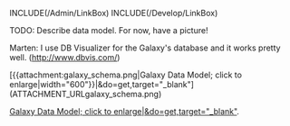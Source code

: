 INCLUDE(/Admin/LinkBox)
INCLUDE(/Develop/LinkBox)

TODO: Describe data model.  For now, have a picture!

Marten: I use DB Visualizer for the Galaxy's database and it works pretty well. (http://www.dbvis.com/)

<div class='center'>
[{{attachment:galaxy_schema.png|Galaxy Data Model; click to enlarge|width="600"}}|&do=get,target="_blank"](ATTACHMENT_URLgalaxy_schema.png)

[Galaxy Data Model; click to enlarge|&do=get,target="_blank"](ATTACHMENT_URLgalaxy_schema.png).
</div>
